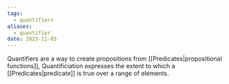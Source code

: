 ```yaml
---
tags:
  - quantifiers
aliases:
  - quantifier
date: 2023-11-05
---
```

Quantifiers are a way to create propositions from [[Predicates|propositional functions]], Quantificiation expresses the extent to which a [[Predicates|predicate]] is true over a range of elements.